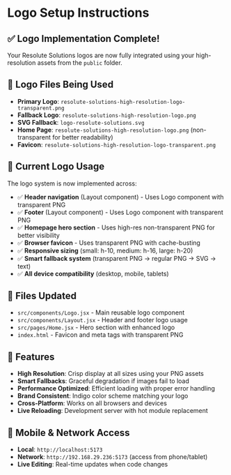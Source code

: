 # Logo Setup Instructions

## ✅ Logo Implementation Complete!

Your Resolute Solutions logos are now fully integrated using your high-resolution assets from the `public` folder.

## 🎨 Logo Files Being Used

- **Primary Logo**: `resolute-solutions-high-resolution-logo-transparent.png`
- **Fallback Logo**: `resolute-solutions-high-resolution-logo.png`
- **SVG Fallback**: `logo-resolute-solutions.svg`
- **Home Page**: `resolute-solutions-high-resolution-logo.png` (non-transparent for better readability)
- **Favicon**: `resolute-solutions-high-resolution-logo-transparent.png`

## 📍 Current Logo Usage

The logo system is now implemented across:

- ✅ **Header navigation** (Layout component) - Uses Logo component with transparent PNG
- ✅ **Footer** (Layout component) - Uses Logo component with transparent PNG
- ✅ **Homepage hero section** - Uses high-res non-transparent PNG for better visibility
- ✅ **Browser favicon** - Uses transparent PNG with cache-busting
- ✅ **Responsive sizing** (small: h-10, medium: h-16, large: h-20)
- ✅ **Smart fallback system** (transparent PNG → regular PNG → SVG → text)
- ✅ **All device compatibility** (desktop, mobile, tablets)

## 🔧 Files Updated

- `src/components/Logo.jsx` - Main reusable logo component
- `src/components/Layout.jsx` - Header and footer logo usage
- `src/pages/Home.jsx` - Hero section with enhanced logo
- `index.html` - Favicon and meta tags with transparent PNG

## 🚀 Features

- **High Resolution**: Crisp display at all sizes using your PNG assets
- **Smart Fallbacks**: Graceful degradation if images fail to load
- **Performance Optimized**: Efficient loading with proper error handling
- **Brand Consistent**: Indigo color scheme matching your logo
- **Cross-Platform**: Works on all browsers and devices
- **Live Reloading**: Development server with hot module replacement

## 📱 Mobile & Network Access

- **Local**: `http://localhost:5173`
- **Network**: `http://192.168.29.236:5173` (access from phone/tablet)
- **Live Editing**: Real-time updates when code changes
